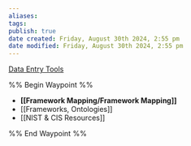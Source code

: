 ```yaml
---
aliases: 
tags: 
publish: true
date created: Friday, August 30th 2024, 2:55 pm
date modified: Friday, August 30th 2024, 2:55 pm
---
```

[Data Entry Tools](../../📁%2003%20-%20Curations,%20Stacks/⬇%20Tech%20Dropzone/Data%20Entry%20Tools/Data%20Entry%20Tools.md)

%% Begin Waypoint %%
- **[[Framework Mapping/Framework Mapping]]**
- [[Frameworks, Ontologies]]
- [[NIST & CIS Resources]]

%% End Waypoint %%